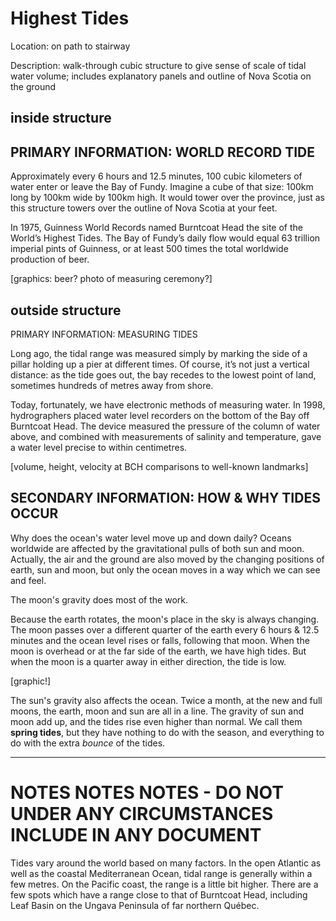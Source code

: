 # Highest Tides

Location: on path to stairway

Description: walk-through cubic structure to give sense of scale of tidal water volume; includes explanatory panels and outline of Nova Scotia on the ground

## inside structure

## PRIMARY INFORMATION: WORLD RECORD TIDE

Approximately every 6 hours and 12.5 minutes, 100 cubic kilometers of water enter or leave the Bay of Fundy. Imagine a cube of that size: 100km long by 100km wide by 100km high. It would tower over the province, just as this structure towers over the outline of Nova Scotia at your feet.

In 1975, Guinness World Records named Burntcoat Head the site of the World’s Highest Tides. The Bay of Fundy’s daily flow would equal 63 trillion imperial pints of Guinness, or at least 500 times the total worldwide production of beer.

[graphics: beer? photo of measuring ceremony?]

## outside structure

PRIMARY INFORMATION: MEASURING TIDES

Long ago, the tidal range was measured simply by marking the side of a pillar holding up a pier at different times. Of course, it’s not just a vertical distance: as the tide goes out, the bay recedes to the lowest point of land, sometimes hundreds of metres away from shore.

Today, fortunately, we have electronic methods of measuring water. In 1998, hydrographers placed water level recorders on the bottom of the Bay off Burntcoat Head. The device measured the pressure of the column of water above, and combined with measurements of salinity and temperature, gave a water level precise to within centimetres.

[volume, height, velocity at BCH comparisons to well-known landmarks]

## SECONDARY INFORMATION: HOW & WHY TIDES OCCUR

Why does the ocean's water level move up and down daily? Oceans worldwide are affected by the gravitational pulls of both sun and moon. Actually, the air and the ground are also moved by the changing positions of earth, sun and moon, but only the ocean moves in a way which we can see and feel. 

The moon's gravity does most of the work. 

Because the earth rotates, the moon's place in the sky is always changing. The moon passes over a different quarter of the earth every 6 hours & 12.5 minutes and the ocean level rises or falls, following that moon. When the moon is overhead or at the far side of the earth, we have high tides. But when the moon is a quarter away in either direction, the tide is low. 

[graphic!]

The sun's gravity also affects the ocean. Twice a month, at the new and full moons, the earth, moon and sun are all in a line. The gravity of sun and moon add up, and the tides rise even higher than normal. We call them **spring tides**, but they have nothing to do with the season, and everything to do with the extra *bounce* of the tides. 

----------------------

# NOTES NOTES NOTES - DO NOT UNDER ANY CIRCUMSTANCES INCLUDE IN ANY DOCUMENT

Tides vary around the world based on many factors. In the open Atlantic as well as the coastal Mediterranean Ocean, tidal range is generally within a few metres. On the Pacific coast, the range is a little bit higher. There are a few spots which have a range close to that of Burntcoat Head, including Leaf Basin on the Ungava Peninsula of far northern Québec.
